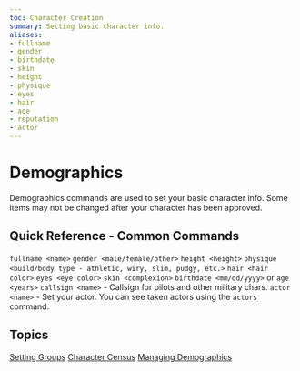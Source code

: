 ```yaml
---
toc: Character Creation
summary: Setting basic character info.
aliases:
- fullname
- gender
- birthdate
- skin
- height
- physique
- eyes
- hair
- age
- reputation
- actor
---
```

# Demographics

Demographics commands are used to set your basic character info.  Some items may not be changed after your character has been approved.

## Quick Reference - Common Commands

`fullname <name>`
`gender <male/female/other>`
`height <height>`
`physique <build/body type - athletic, wiry, slim, pudgy, etc.>`
`hair <hair color>`
`eyes <eye color>`
`skin <complexion>`
`birthdate <mm/dd/yyyy>` or `age <years>`
`callsign <name>` - Callsign for pilots and other military chars.
`actor <name>` - Set your actor.  You can see taken actors using the `actors` command.


## Topics

[Setting Groups](/help/demographics/groups)
[Character Census](/help/demographics/census)
[Managing Demographics](/help/demographics/admin)